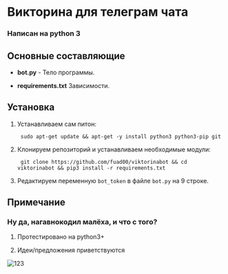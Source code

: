 
# Викторина для телеграм чата

### Написан на python 3



## Основные составляющие

- **bot.py** - 
 Тело программы.

- **requirements.txt**
  Зависимости.

 ## Установка
1. Устанавливаем сам питон:

		sudo apt-get update && apt-get -y install python3 python3-pip git

2. Клонируем репозиторий и устанавливаем необходимые модули:
	
	    git clone https://github.com/fuad00/viktorinabot && cd viktorinabot && pip3 install -r requirements.txt
	
3. Редактируем переменную `bot_token` в файле `bot.py` на 9 строке.


## Примечание

### Ну да, нагавнокодил малёха, и что с того? 

1. Протестировано на python3+

2. Идеи/предложения приветствуются


![123](https://komarev.com/ghpvc/?username=acubot&color=blue)